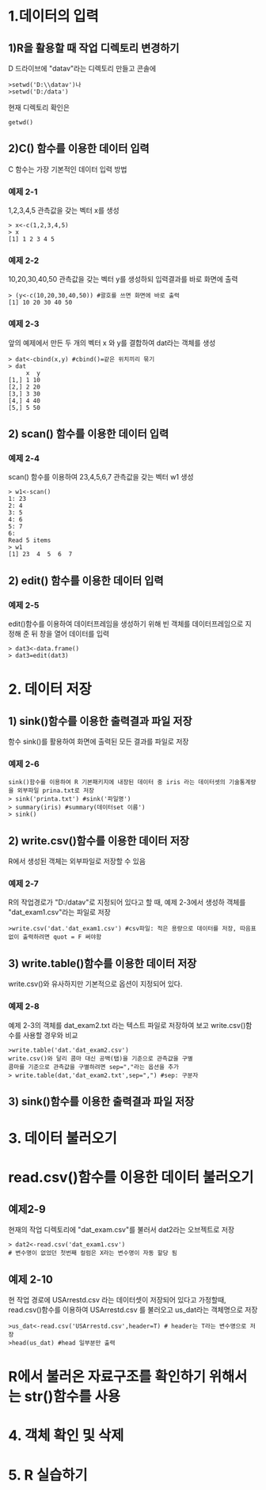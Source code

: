 # 1.데이터의 입력

## 1)R을 활용할 때 작업 디렉토리 변경하기

D 드라이브에 "datav"라는 디렉토리 만들고
콘솔에
```
>setwd('D:\\datav')나
>setwd('D:/data')
```


현재 디렉토리 확인은
```
getwd()
```

## 2)C() 함수를 이용한 데이터 입력
C 함수는 가장 기본적인 데이터 입력 방법

### 예제 2-1
1,2,3,4,5 관측값을 갖는 벡터 x를 생성
```
> x<-c(1,2,3,4,5)
> x
[1] 1 2 3 4 5
```
### 예제 2-2
10,20,30,40,50 관측값을 갖는 벡터 y를 생성하되 입력결과를 바로 화면에 출력
```
> (y<-c(10,20,30,40,50)) #괄호를 쓰면 화면에 바로 출력
[1] 10 20 30 40 50
```

### 예제 2-3
앞의 예제에서 만든 두 개의 벡터 x 와 y를 결합하여 dat라는 객체를 생성
```
> dat<-cbind(x,y) #cbind()=같은 위치끼리 묶기
> dat
     x  y
[1,] 1 10
[2,] 2 20
[3,] 3 30
[4,] 4 40
[5,] 5 50
```
## 2) scan() 함수를 이용한 데이터 입력

### 예제 2-4
scan() 함수를 이용하여 23,4,5,6,7 관측값을 갖는 벡터 w1 생성
```
> w1<-scan()
1: 23
2: 4
3: 5
4: 6
5: 7
6: 
Read 5 items
> w1
[1] 23  4  5  6  7
```
## 2) edit() 함수를 이용한 데이터 입력

### 예제 2-5
edit()함수를 이용하여 데이터프레임을 생성하기 위해 빈 객체를 데이터프레임으로 지정해 준 뒤 창을 열어 데이터를 입력

```
> dat3<-data.frame()
> dat3=edit(dat3)
```
# 2. 데이터 저장

## 1) sink()함수를 이용한 출력결과 파일 저장
함수 sink()를 활용하여 화면에 출력된 모든 결과를 파일로 저장

### 예제 2-6
```
sink()함수를 이용하여 R 기본패키지에 내장된 데이터 중 iris 라는 데이터셋의 기술통계량을 외부파일 prina.txt로 저장
> sink('printa.txt') #sink('파일명')
> summary(iris) #summary(데이터set 이름')
> sink()
```
## 2) write.csv()함수를 이용한 데이터 저장
R에서 생성된 객체는 외부파일로 저장할 수 있음

### 예제 2-7
R의 작업경로가 "D:/datav"로 지정되어 있다고 할 때, 예제 2-3에서 생성하 객체를 "dat_exam1.csv"라는 파일로 저장

```
>write.csv('dat.'dat_exam1.csv') #csv파일: 적은 용량으로 데이터를 저장, 따음표 없이 출력하려면 quot = F 써야함
```

## 3) write.table()함수를 이용한 데이터 저장
write.csv()와 유사하지만 기본적으로 옵션이 지정되어 있다.

### 예제 2-8
예제 2-3의 객체를 dat_exam2.txt 라는 텍스트 파일로 저장하여 보고 write.csv()함수를 사용할 경우와 비교

```
>write.table('dat.'dat_exam2.csv') 
write.csv()와 달리 콤마 대신 공백(탭)을 기준으로 관측걊을 구별
콤마를 기준으로 관측걊을 구별하려면 sep=","라는 옵션을 추가
> write.table(dat,'dat_exam2.txt',sep=",") #sep: 구분자
```
## 3) sink()함수를 이용한 출력결과 파일 저장

# 3. 데이터 불러오기

# read.csv()함수를 이용한 데이터 불러오기
## 예제2-9
현재의 작업 디렉토리에 "dat_exam.csv"를 불러서 dat2라는 오브젝트로 저장

```
> dat2<-read.csv('dat_exam1.csv')
# 변수명이 없었던 첫번째 컬럼은 X라는 변수명이 자동 할당 됨
```
## 예제 2-10
현 작업 경로에 USArrestd.csv 라는 데이터셋이 저장되어 있다고 가정할때, read.csv()함수를 이용하여 USArrestd.csv 를 불러오고 us_dat라는 객체명으로 저장

```
>us_dat<-read.csv('USArrestd.csv',header=T) # header는 T라는 변수명으로 저장
>head(us_dat) #head 일부분만 출력
```
# R에서 불러온 자료구조를 확인하기 위해서는 str()함수를 사용

# 4. 객체 확인 및 삭제

# 5. R 실습하기

